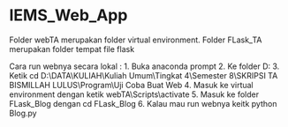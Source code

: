 # IEMS_Web_App

Folder webTA merupakan folder virtual environment.
Folder FLask_TA merupakan folder tempat file flask

Cara run webnya secara lokal :
	1. Buka anaconda prompt 
	2. Ke folder D:
	3. Ketik cd D:\DATA\KULIAH\Kuliah Umum\Tingkat 4\Semester 8\SKRIPSI TA BISMILLAH LULUS\Program\Uji Coba Buat Web
	4. Masuk ke virtual environment dengan ketik webTA\Scripts\activate
	5. Masuk ke folder FLask_Blog dengan cd FLask_Blog
	6. Kalau mau run webnya keitk python Blog.py

